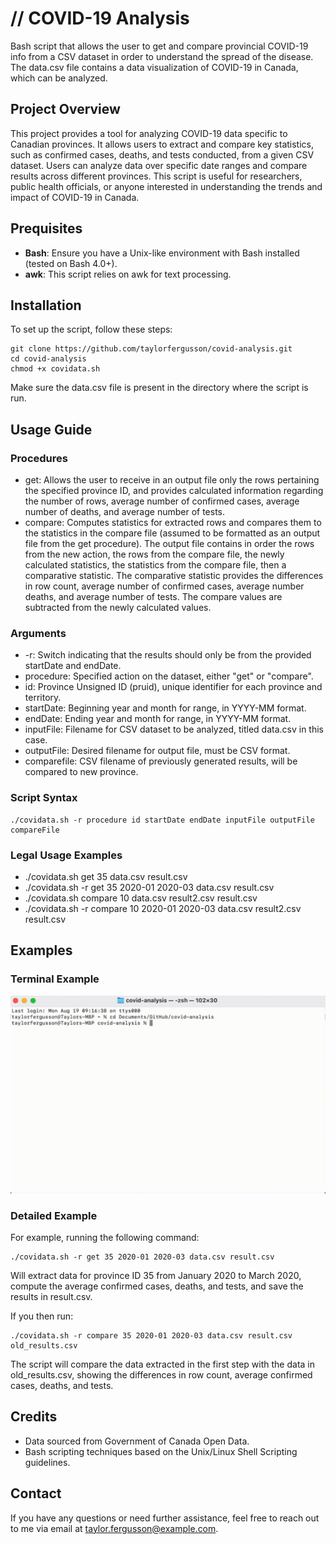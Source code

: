 # // COVID-19 Analysis

Bash script that allows the user to get and compare provincial COVID-19 info from a CSV dataset in order to understand the spread of the disease. The data.csv file contains a data visualization of COVID-19 in Canada, which can be analyzed. 

## Project Overview
This project provides a tool for analyzing COVID-19 data specific to Canadian provinces. It allows users to extract and compare key statistics, such as confirmed cases, deaths, and tests conducted, from a given CSV dataset. Users can analyze data over specific date ranges and compare results across different provinces. This script is useful for researchers, public health officials, or anyone interested in understanding the trends and impact of COVID-19 in Canada.

## Prequisites
- **Bash**: Ensure you have a Unix-like environment with Bash installed (tested on Bash 4.0+).
- **awk**: This script relies on awk for text processing.


## Installation

To set up the script, follow these steps:

```
git clone https://github.com/taylorfergusson/covid-analysis.git
cd covid-analysis
chmod +x covidata.sh
```

Make sure the data.csv file is present in the directory where the script is run.

## Usage Guide

### Procedures
- get: Allows the user to receive in an output file only the rows pertaining the specified province ID, and provides calculated information regarding the number of rows, average number of confirmed cases, average number of deaths, and average number of tests. 
- compare: Computes statistics for extracted rows and compares them to the statistics in the compare file (assumed to be formatted as an output file from the get procedure). The output file contains in order the rows from the new action, the rows from the compare file, the newly calculated statistics, the statistics from the compare file, then a comparative statistic. The comparative statistic provides the differences in row count, average number of confirmed cases, average number deaths, and average number of tests. The compare values are subtracted from the newly calculated values.

### Arguments
- -r: Switch indicating that the results should only be from the provided startDate and endDate.
- procedure: Specified action on the dataset, either "get" or "compare".
- id: Province Unsigned ID (pruid), unique identifier for each province and territory.
- startDate: Beginning year and month for range, in YYYY-MM format.
- endDate: Ending year and month for range, in YYYY-MM format.
- inputFile: Filename for CSV dataset to be analyzed, titled data.csv in this case.
- outputFile: Desired filename for output file, must be CSV format.
- comparefile: CSV filename of previously generated results, will be compared to new province.

### Script Syntax
```
./covidata.sh -r procedure id startDate endDate inputFile outputFile compareFile
```

### Legal Usage Examples
- ./covidata.sh get 35 data.csv result.csv
- ./covidata.sh -r get 35 2020-01 2020-03 data.csv result.csv
- ./covidata.sh compare 10 data.csv result2.csv result.csv
- ./covidata.sh -r compare 10 2020-01 2020-03 data.csv result2.csv result.csv

## Examples

### Terminal Example
![Demo Example Gif](https://raw.githubusercontent.com/taylorfergusson/covid-analysis/master/inputdemo.gif "Demo Example Gif")


### Detailed Example

For example, running the following command:

```
./covidata.sh -r get 35 2020-01 2020-03 data.csv result.csv
```

Will extract data for province ID 35 from January 2020 to March 2020, compute the average confirmed cases, deaths, and tests, and save the results in result.csv.

If you then run:

```
./covidata.sh -r compare 35 2020-01 2020-03 data.csv result.csv old_results.csv
```

The script will compare the data extracted in the first step with the data in old_results.csv, showing the differences in row count, average confirmed cases, deaths, and tests.

## Credits

- Data sourced from Government of Canada Open Data.
- Bash scripting techniques based on the Unix/Linux Shell Scripting guidelines.

## Contact

If you have any questions or need further assistance, feel free to reach out to me via email at taylor.fergusson@example.com.